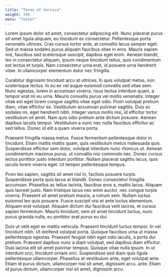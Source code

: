 ```yaml
---
title: "Terms of Service"
weight: 200
menu: "footer"
---
```


Lorem ipsum dolor sit amet, consectetur adipiscing elit. Nunc placerat purus
sit amet ligula aliquam, eu tincidunt ex consectetur. Pellentesque porta
venenatis ultrices. Cras cursus tortor ante, at convallis lacus semper eget.
Sed ut massa sodales purus aliquam faucibus vitae in eros. Mauris sapien nisl,
faucibus sed scelerisque suscipit, dapibus eget enim. Aenean blandit, leo in
consectetur aliquam, ipsum neque tincidunt tellus, quis condimentum est lectus
et turpis. Nam consectetur urna erat, id posuere urna hendrerit vitae. In
ullamcorper elementum dolor nec fringilla.

Curabitur dignissim tincidunt arcu at ultrices. In quis volutpat metus, non
scelerisque lectus. In eu ex vel augue euismod convallis sed vitae sem. Nunc
egestas, lorem in accumsan viverra, risus lectus interdum quam, a tempor erat
mi eu urna. Mauris convallis purus vel mollis venenatis. Integer vitae est eget
lorem congue sagittis vitae eget odio. Proin volutpat pretium diam, vitae
efficitur ex. Vestibulum accumsan pulvinar sagittis. Duis ac sodales mi, eget
hendrerit nibh. Integer varius mollis nisi, id efficitur tortor vestibulum sit
amet. Nam quis odio pretium ante dictum posuere. Aenean dapibus iaculis tempor.
Vestibulum a nunc nec nulla faucibus efficitur ac sed tellus. Donec id elit a
quam viverra porta.

Praesent fringilla massa metus. Fusce fermentum pellentesque dolor in
tincidunt. Etiam mattis mattis quam, quis vestibulum metus malesuada quis.
Suspendisse efficitur sem dolor, volutpat interdum nunc rhoncus ut. Aenean
condimentum maximus purus, ut convallis nisi commodo nec. Donec cursus lectus
porttitor justo interdum porttitor. Nullam placerat sagittis lacus, quis
iaculis lorem viverra eget. Ut tempor pellentesque tempus.

Proin leo sapien, sagittis sit amet nisl in, facilisis posuere turpis.
Suspendisse porta quis lacus at blandit. Donec consectetur fringilla accumsan.
Phasellus ac tellus lacinia, faucibus eros a, mattis lacus. Aliquam quis
laoreet justo. Nam tristique lacus nec enim auctor, nec congue turpis viverra.
Praesent sit amet pretium mauris, a rutrum sem. Nullam luctus euismod leo quis
posuere. Fusce suscipit nisi et ante luctus elementum. Aliquam erat volutpat.
Aliquam dictum dui faucibus velit lacinia, et cursus sapien fermentum. Mauris
tincidunt, sem sit amet tincidunt luctus, nunc purus gravida nulla, eu
porttitor erat purus eu dui.

Duis ut velit eget ex mattis vehicula. Praesent tincidunt luctus tempor. In vel
tincidunt nibh. Ut eleifend volutpat porta. Quisque faucibus urna ut massa
pellentesque egestas. Praesent feugiat nibh eget odio iaculis, a porta dui
pretium. Praesent dapibus nunc a diam volutpat, sed dapibus diam efficitur.
Duis lacinia elit sit amet pulvinar tempus. Quisque vitae nulla ipsum. In ut
interdum orci, tincidunt ornare orci. Suspendisse sed diam quis ligula
pellentesque ullamcorper. Phasellus at vestibulum ante, eget volutpat ante.
Etiam id purus dictum, ullamcorper nisl sit amet, dignissim arcu.
ante. Etiam id purus dictum, ullamcorper nisl sit amet, dignissim arcu.
